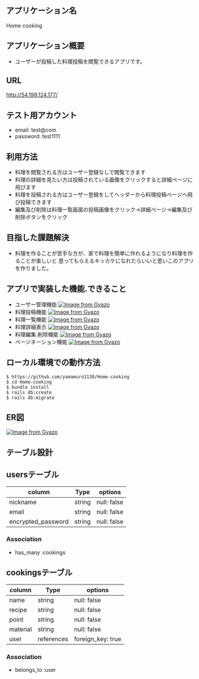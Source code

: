 ## アプリケーション名
Home cooking

## アプリケーション概要
- ユーザーが投稿した料理投稿を閲覧できるアプリです。

## URL
http://54.199.124.177/
## テスト用アカウント
- email:     test@com
- password:  test1111

## 利用方法
- 料理を閲覧される方はユーザー登録なしで閲覧できます
- 料理の詳細を見たい方は投稿されている画像をクリックすると詳細ページに飛びます
- 料理を投稿される方はユーザー登録をしてヘッダーから料理投稿ページへ飛び投稿できます
- 編集及び削除は料理一覧画面の投稿画像をクリック→詳細ページ→編集及び削除ボタンをクリック

## 目指した課題解決
- 料理を作ることが苦手な方が、家で料理を簡単に作れるようになり料理を作ることが楽しいと
思ってもらえるキッカケになれたらいいと思いこのアプリを作りました。

## アプリで実装した機能.できること
- ユーザー管理機能
[![Image from Gyazo](https://i.gyazo.com/1412e043b534ad9d9b1e1c9124836b7b.jpg)](https://gyazo.com/1412e043b534ad9d9b1e1c9124836b7b)
- 料理投稿機能
[![Image from Gyazo](https://i.gyazo.com/e3ee7148fb6bc5d7c92918d443a9927c.png)](https://gyazo.com/e3ee7148fb6bc5d7c92918d443a9927c)
- 料理一覧機能
[![Image from Gyazo](https://i.gyazo.com/acff9abdf90551d9ec57cc8a0f53f1b0.jpg)](https://gyazo.com/acff9abdf90551d9ec57cc8a0f53f1b0)
- 料理詳細表示
[![Image from Gyazo](https://i.gyazo.com/fb28fb2471f05536c25b8a0f9b664b75.jpg)](https://gyazo.com/fb28fb2471f05536c25b8a0f9b664b75)
- 料理編集.削除機能
[![Image from Gyazo](https://i.gyazo.com/0f44ac5c480d92d6b9619d6737d37e48.jpg)](https://gyazo.com/0f44ac5c480d92d6b9619d6737d37e48)
- ページネーション機能
[![Image from Gyazo](https://i.gyazo.com/d3cafef68c6a86cf9eb328ddf620d2df.jpg)](https://gyazo.com/d3cafef68c6a86cf9eb328ddf620d2df)

## ローカル環境での動作方法
`$ https://github.com/yamamuro1138/Home-cooking`  
`$ cd Home-cooking`  
`$ bundle install`  
`$ rails db:create`  
`$ rails db:migrate`  

## ER図
[![Image from Gyazo](https://i.gyazo.com/9af27f2d7e498280a875f992cc0d7477.png)](https://gyazo.com/9af27f2d7e498280a875f992cc0d7477)

## テーブル設計

## usersテーブル

|column             |Type    |options    |
|-------------------|--------|-----------|
|nickname           |string  |null: false|
|email              |string  |null: false|
|encrypted_password |string  |null: false|

### Association

- has_many :cookings

## cookingsテーブル

|column     |Type      |options          |
|-----------|----------|-----------------|
|name       |string    |null: false      |
|recipe     |string    |null: false      |
|point      |string    |null: false      |
|material   |string    |null: false      |
|user       |references|foreign_key: true|

### Association

- belongs_to :user